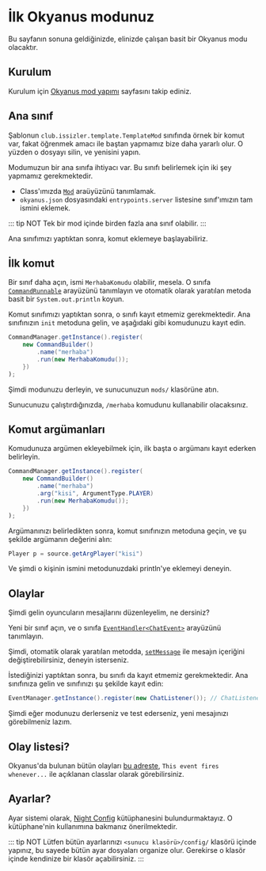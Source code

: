 # İlk Okyanus modunuz

Bu sayfanın sonuna geldiğinizde, elinizde çalışan basit bir Okyanus modu
olacaktır.

## Kurulum

Kurulum için [Okyanus mod yapımı](getting-started.md) sayfasını takip ediniz.

## Ana sınıf

Şablonun `club.issizler.template.TemplateMod` sınıfında örnek bir komut var,
fakat öğrenmek amacı ile baştan yapmamız bize daha yararlı olur. O yüzden o
dosyayı silin, ve yenisini yapın.

Modumuzun bir ana sınıfa ihtiyacı var. Bu sınıfı belirlemek için iki şey
yapmamız gerekmektedir.

- Class'ımızda [`Mod`](https://okyanus-mc.github.io/api/club/issizler/okyanus/api/Mod.html)
  araüyüzünü tanımlamak.
- `okyanus.json` dosyasındaki `entrypoints.server` listesine sınıf'ımızın tam
  ismini eklemek.

::: tip NOT
Tek bir mod içinde birden fazla ana sınıf olabilir.
:::

Ana sınıfımızı yaptıktan sonra, komut eklemeye başlayabiliriz.

## İlk komut

Bir sınıf daha açın, ismi `MerhabaKomudu` olabilir, mesela. O sınıfa
[`CommandRunnable`](https://okyanus-mc.github.io/api/club/issizler/okyanus/api/cmd/CommandRunnable.html)
arayüzünü tanımlayın ve otomatik olarak yaratılan metoda basit bir
`System.out.println` koyun.

Komut sınıfımızı yaptıktan sonra, o sınıfı kayıt etmemiz gerekmektedir. Ana
sınıfınızın `init` metoduna gelin, ve aşağıdaki gibi komudunuzu kayıt edin.

```java
CommandManager.getInstance().register(
    new CommandBuilder()
        .name("merhaba")
        .run(new MerhabaKomudu());
    })
);
```

Şimdi modunuzu derleyin, ve sunucunuzun `mods/` klasörüne atın.

Sunucunuzu çalıştırdığınızda, `/merhaba` komudunu kullanabilir olacaksınız.

## Komut argümanları

Komudunuza argümen ekleyebilmek için, ilk başta o argümanı kayıt ederken
belirleyin.

```java
CommandManager.getInstance().register(
    new CommandBuilder()
        .name("merhaba")
        .arg("kisi", ArgumentType.PLAYER)
        .run(new MerhabaKomudu());
    })
);
```

Argümanınızı belirledikten sonra, komut sınıfınızın metoduna geçin, ve şu
şekilde argümanın değerini alın:

```java
Player p = source.getArgPlayer("kisi")
```

Ve şimdi o kişinin ismini metodunuzdaki println'ye eklemeyi deneyin.

## Olaylar

Şimdi gelin oyuncuların mesajlarını düzenleyelim, ne dersiniz?

Yeni bir sınıf açın, ve o sınıfa
[`EventHandler`](https://okyanus-mc.github.io/api/club/issizler/okyanus/api/event/EventHandler.html)[`<ChatEvent>`](https://okyanus-mc.github.io/api/club/issizler/okyanus/api/event/ChatEvent.html)
arayüzünü tanımlayın.

Şimdi, otomatik olarak yaratılan metodda, [`setMessage`](https://okyanus-mc.github.io/api/club/issizler/okyanus/api/event/ChatEvent.html#setMessage-java.lang.String-)
ile mesajın içeriğini değiştirebilirsiniz, deneyin isterseniz.

İstediğinizi yaptıktan sonra, bu sınıfı da kayıt etmemiz gerekmektedir. Ana
sınıfınıza gelin ve sınıfınızı şu şekilde kayıt edin:

```java
EventManager.getInstance().register(new ChatListener()); // ChatListener sizin sınıfınızın adı olacaktır
```

Şimdi eğer modunuzu derlerseniz ve test ederseniz, yeni mesajınızı görebilmeniz lazım.

## Olay listesi?

Okyanus'da bulunan bütün olayları [bu adreste](https://okyanus-mc.github.io/api/club/issizler/okyanus/api/event/package-summary.html),
`This event fires whenever...` ile açıklanan classlar olarak görebilirsiniz.

## Ayarlar?

Ayar sistemi olarak, [Night Config](https://github.com/TheElectronWill/Night-Config)
kütüphanesini bulundurmaktayız. O kütüphane'nin kullanımına bakmanız önerilmektedir.

::: tip NOT
Lütfen bütün ayarlarınızı `<sunucu klasörü>/config/` klasörü içinde yapınız,
bu sayede bütün ayar dosyaları organize olur. Gerekirse o klasör içinde kendinize
bir klasör açabilirsiniz.
:::

